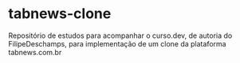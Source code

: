 # tabnews-clone

Repositório de estudos para acompanhar o curso.dev, de autoria do FilipeDeschamps, para implementação de um clone da plataforma tabnews.com.br
